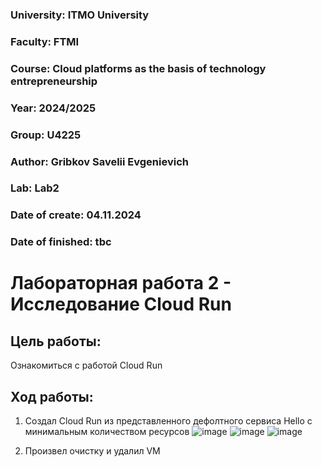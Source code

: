 ### University: ITMO University
### Faculty: FTMI
### Course: Cloud platforms as the basis of technology entrepreneurship
### Year: 2024/2025
### Group: U4225
### Author: Gribkov Savelii Evgenievich
### Lab: Lab2
### Date of create: 04.11.2024
### Date of finished: tbc

# Лабораторная работа 2 - Исследование Cloud Run

## Цель работы: 
Ознакомиться с работой Cloud Run
## Ход работы:

1) Создал Cloud Run из представленного дефолтного сервиса Hello с минимальным количеством ресурсов
![image](https://github.com/user-attachments/assets/9e9c355b-1728-4e45-9b0c-886a184f2cda)
![image](https://github.com/user-attachments/assets/ed71dc69-127d-4759-9e63-b00e62fea3c6)
![image](https://github.com/user-attachments/assets/35c055ed-cb1a-4736-a75d-87f8131a2c4f)

7) Произвел очистку и удалил VM
